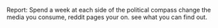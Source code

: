 Report: Spend a week at each side of the political compass
change the media you consume, reddit pages your on. 
see what you can find out.


